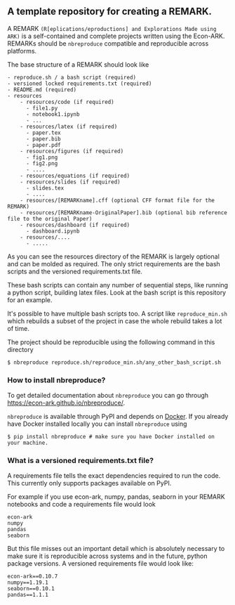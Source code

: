 ## A template repository for creating a REMARK.


A REMARK `(R[eplications/eproductions] and Explorations Made using ARK)` is a self-contained and complete projects written using the Econ-ARK. REMARKs should be `nbreproduce` compatible and reproducible across platforms.

The base structure of a REMARK should look like
```
- reproduce.sh / a bash script (required)
- versioned locked requirements.txt (required)
- README.md (required)
- resources
    - resources/code (if required)
      - file1.py
      - notebook1.ipynb
      - ...
    - resources/latex (if required)
      - paper.tex
      - paper.bib
      - paper.pdf
    - resources/figures (if required)
      - fig1.png
      - fig2.png
      - ....
    - resources/equations (if required)
    - resources/slides (if required)
      - slides.tex
      - ....
    - resources/[REMARKname].cff (optional CFF format file for the REMARK)
    - resources/[REMARKname-OriginalPaper].bib (optional bib reference file to the original Paper)
    - resources/dashboard (if required)
      - dashboard.ipynb
    - resources/....
      - .....
```
As you can see the resources directory of the REMARK is largely optional and can be molded as required. The only strict requirements are the bash scripts and the versioned requirements.txt file.

These bash scripts can contain any number of sequential steps, like running a python script, building latex files. Look at the bash script is this repository for an example.

It's possible to have multiple bash scripts too. A script like `reproduce_min.sh` which rebuilds a subset of the project in case the whole rebuild takes a lot of time.

The project should be reproducible using the following command in this directory
```
$ nbreproduce reproduce.sh/reproduce_min.sh/any_other_bash_script.sh
```

### How to install nbreproduce?

To get detailed documentation about `nbreproduce` you can go through https://econ-ark.github.io/nbreproduce/.

`nbreproduce` is available through PyPI and depends on [Docker](https://www.docker.com/products/docker-desktop).
If you already have Docker installed locally you can install `nbreproduce` using
```
$ pip install nbreproduce # make sure you have Docker installed on your machine. 
```

### What is a versioned requirements.txt file?

A requirements file tells the exact dependencies required to run the code. This currently only supports packages available on PyPI.

For example if you use econ-ark, numpy, pandas, seaborn in your REMARK notebooks and code a requirements file would look
```
econ-ark
numpy
pandas
seaborn
```
But this file misses out an important detail which is absolutely necessary to make sure it is reproducible across systems and in the future, python package versions. A versioned requirements file would look like:
```
econ-ark==0.10.7
numpy==1.19.1
seaborn==0.10.1
pandas==1.1.1
```



